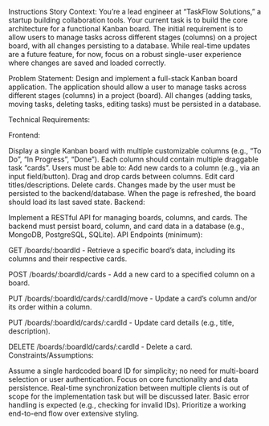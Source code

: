 
Instructions
Story Context: You’re a lead engineer at “TaskFlow Solutions,” a startup building collaboration tools. Your current task is to build the core architecture for a functional Kanban board. The initial requirement is to allow users to manage tasks across different stages (columns) on a project board, with all changes persisting to a database. While real-time updates are a future feature, for now, focus on a robust single-user experience where changes are saved and loaded correctly.

Problem Statement: Design and implement a full-stack Kanban board application. The application should allow a user to manage tasks across different stages (columns) in a project (board). All changes (adding tasks, moving tasks, deleting tasks, editing tasks) must be persisted in a database.

Technical Requirements:

Frontend:

Display a single Kanban board with multiple customizable columns (e.g., “To Do”, “In Progress”, “Done”).
Each column should contain multiple draggable task “cards”.
Users must be able to:
Add new cards to a column (e.g., via an input field/button).
Drag and drop cards between columns.
Edit card titles/descriptions.
Delete cards.
Changes made by the user must be persisted to the backend/database. When the page is refreshed, the board should load its last saved state.
Backend:

Implement a RESTful API for managing boards, columns, and cards.
The backend must persist board, column, and card data in a database (e.g., MongoDB, PostgreSQL, SQLite).
API Endpoints (minimum):

GET /boards/:boardId - Retrieve a specific board’s data, including its columns and their respective cards.

POST /boards/:boardId/cards - Add a new card to a specified column on a board.

PUT /boards/:boardId/cards/:cardId/move - Update a card’s column and/or its order within a column.

PUT /boards/:boardId/cards/:cardId - Update card details (e.g., title, description).

DELETE /boards/:boardId/cards/:cardId - Delete a card.
Constraints/Assumptions:

Assume a single hardcoded board ID for simplicity; no need for multi-board selection or user authentication.
Focus on core functionality and data persistence. Real-time synchronization between multiple clients is out of scope for the implementation task but will be discussed later.
Basic error handling is expected (e.g., checking for invalid IDs).
Prioritize a working end-to-end flow over extensive styling.